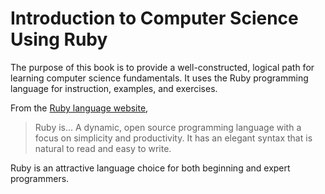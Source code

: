 # Introduction to Computer Science Using Ruby

The purpose of this book is to provide a well-constructed, logical path for learning computer science fundamentals. It uses the Ruby programming language for instruction, examples, and exercises.

From the [Ruby language website](https://www.ruby-lang.org/en/),

> Ruby is... A dynamic, open source programming language with a focus on simplicity and productivity. It has an elegant syntax that is natural to read and easy to write.

Ruby is an attractive language choice for both beginning and expert programmers. 
